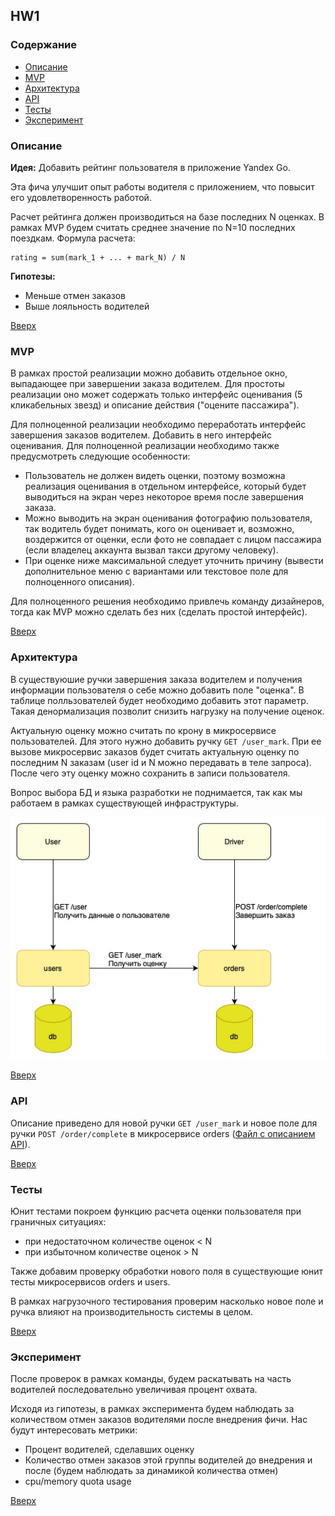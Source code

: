 ## HW1
### Содержание

- [Описание](#Описание)
- [MVP](#MVP)
- [Архитектура](#Архитектура)
- [API](#API)
- [Тесты](#Тесты)
- [Эксперимент](#Эксперимент)


### Описание

**Идея:** Добавить рейтинг пользователя в приложение Yandex Go. 

Эта фича улучшит опыт работы водителя с приложением, что повысит его удовлетворенность работой.

Расчет рейтинга должен производиться на базе последних N оценках. В рамках MVP будем считать среднее значение по N=10 последних поездкам. Формула расчета:

```
rating = sum(mark_1 + ... + mark_N) / N
```


**Гипотезы:**
- Меньше отмен заказов
- Выше лояльность водителей

[Вверх](#Содержание)


### MVP

В рамках простой реализации можно добавить отдельное окно, выпадающее при завершении заказа водителем. Для простоты реализации оно может содержать только интерфейс оценивания (5 кликабельных звезд) и описание действия ("оцените пассажира").

Для полноценной реализации необходимо переработать интерфейс завершения заказов водителем. Добавить в него интерфейс оценивания. Для полноценной реализации необходимо также предусмотреть следующие особенности:
- Пользователь не должен видеть оценки, поэтому возможна реализация оценивания в отдельном интерфейсе, который будет выводиться на экран через некоторое время после завершения заказа.
- Можно выводить на экран оценивания фотографию пользователя, так водитель будет понимать, кого он оценивает и, возможно, воздержится от оценки, если фото не совпадает с лицом пассажира (если владелец аккаунта вызвал такси другому человеку).
- При оценке ниже максимальной следует уточнить причину (вывести дополнительное меню с вариантами или текстовое поле для полноценного описания).  

Для полноценного решения необходимо привлечь команду дизайнеров, тогда как MVP можно сделать без них (сделать простой интерфейс).

[Вверх](#Содержание)

### Архитектура

В существуюшие ручки завершения заказа водителем и получения информации пользователя о себе можно добавить поле "оценка". 
В таблице полльзователей будет необходимо добавить этот параметр. Такая денормализация позволит снизить нагрузку на получение оценок. 

Актуальную оценку можно считать по крону в микросервисе пользователей. Для этого нужно добавить ручку `GET /user_mark`. При ее вызове микросервис заказов будет считать актуальную оценку по последним N заказам (user id и N можно передавать в теле запроса).
После чего эту оценку можно сохранить в записи пользователя.

Вопрос выбора БД и языка разработки не поднимается, так как мы работаем в рамках существующей инфраструктуры.

<img src="architecture_diagram.jpg" />

[Вверх](#Содержание)

### API

Описание приведено для новой ручки `GET /user_mark` и новое поле для ручки `POST /order/complete` в микросервисе orders ([Файл с описанием API](swagger.yaml)).

[Вверх](#Содержание)

### Тесты

Юнит тестами покроем функцию расчета оценки пользователя при граничных ситуациях:
- при недостаточном количестве оценок < N 
- при избыточном количестве оценок > N

Также добавим проверку обработки нового поля в существующие юнит тесты микросервисов orders и users. 

В рамках нагрузочного тестирования проверим насколько новое поле и ручка влияют на производительность системы в целом.

[Вверх](#Содержание)

### Эксперимент

После проверок в рамках команды, будем раскатывать на часть водителей последовательно увеличивая процент охвата.

Исходя из гипотезы, в рамках эксперимента будем наблюдать за количеством отмен заказов водителями после внедрения фичи.
Нас будут интересовать метрики:
- Процент водителей, сделавших оценку
- Количество отмен заказов этой группы водителей до внедрения и после (будем наблюдать за динамикой количества отмен)
- cpu/memory quota usage 

[Вверх](#Содержание)

